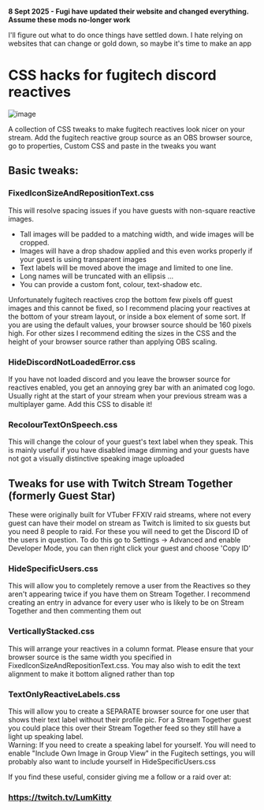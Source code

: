 **8 Sept 2025 - Fugi have updated their website and changed everything. Assume these mods no-longer work**

I'll figure out what to do once things have settled down. I hate relying on websites that can change or gold down, so maybe it's time to make an app

# CSS hacks for fugitech discord reactives

![image](https://github.com/user-attachments/assets/9371e9d2-5f55-4e45-901f-6fe30cc4ac2b)

A collection of CSS tweaks to make fugitech reactives look nicer on your stream.
Add the fugitech reactive group source as an OBS browser source, go to properties, Custom CSS and paste in the tweaks you want

## Basic tweaks:
### FixedIconSizeAndRepositionText.css
This will resolve spacing issues if you have guests with non-square reactive images. 
- Tall images will be padded to a matching width, and wide images will be cropped.
- Images will have a drop shadow applied and this even works properly if your guest is using transparent images
- Text labels will be moved above the image and limited to one line.
- Long names will be truncated with an ellipsis ...
- You can provide a custom font, colour, text-shadow etc.

Unfortunately fugitech reactives crop the bottom few pixels off guest images and this cannot be fixed, so I recommend placing your reactives at the bottom of your stream layout, or inside a box element of some sort.
If you are using the default values, your browser source should be 160 pixels high. For other sizes I recommend editing the sizes in the CSS and the height of your browser source rather than applying OBS scaling.

### HideDiscordNotLoadedError.css
If you have not loaded discord and you leave the browser source for reactives enabled, you get an annoying grey bar with an animated cog logo. Usually right at the start of your stream when your previous stream was a multiplayer game. Add this CSS to disable it!

### RecolourTextOnSpeech.css
This will change the colour of your guest's text label when they speak. This is mainly useful if you have disabled image dimming and your guests have not got a visually distinctive speaking image uploaded

## Tweaks for use with Twitch Stream Together (formerly Guest Star)
These were originally built for VTuber FFXIV raid streams, where not every guest can have their model on stream as Twitch is limited to six guests but you need 8 people to raid.
For these you will need to get the Discord ID of the users in question. To do this go to Settings -> Advanced and enable Developer Mode, you can then right click your guest and choose 'Copy ID'

### HideSpecificUsers.css
This will allow you to completely remove a user from the Reactives so they aren't appearing twice if you have them on Stream Together. I recommend creating an entry in advance for every user who is likely to be on Stream Together and then commenting them out

### VerticallyStacked.css
This will arrange your reactives in a column format. Please ensure that your browser source is the same width you specified in FixedIconSizeAndRepositionText.css. You may also wish to edit the text alignment to make it bottom aligned rather than top

### TextOnlyReactiveLabels.css
This will allow you to create a SEPARATE browser source for one user that shows their text label without their profile pic. For a Stream Together guest you could place this over their Stream Together feed so they still have a light up speaking label.  
Warning: If you need to create a speaking label for yourself. You will need to enable "Include Own Image in Group View" in the Fugitech settings, you will probably also want to include yourself in HideSpecificUsers.css

If you find these useful, consider giving me a follow or a raid over at:
### https://twitch.tv/LumKitty
